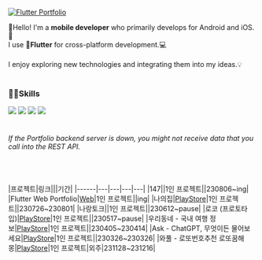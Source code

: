 [![Flutter Portfolio](https://img.shields.io/badge/Flutter_Portfolio-02569B?style=social&logo=flutter&logoColor=02569B)](https://pshyomin.github.io)


 :wave:Hello! I'm a **mobile developer** who primarily develops for Android and iOS.:robot:
 <br/>
 I use **:rocket:Flutter** for cross-platform development.:computer:
 <br><br/>
 I enjoy exploring new technologies and integrating them into my ideas.💡
 <br><br/>
 
 ### 👨‍💻Skills
  <img src="https://img.shields.io/badge/Flutter-02569B?style=for-the-badge&logo=Flutter&logoColor=white"/> <img src="https://img.shields.io/badge/C%23-239120?style=for-the-badge&logo=csharp&logoColor=white"/> <img src="https://img.shields.io/badge/Unity-FFFFFF?style=for-the-badge&logo=Unity&logoColor=black"/> <img src="https://img.shields.io/badge/.net-512BD4?style=for-the-badge&logo=.net&logoColor=white"/>
 <br/>
 <br/>

###### *If the Portfolio backend server is down, you might not receive data that you call into the REST API.*
 <br><br/>
|프로젝트|링크|||기간|
|------|---|---|---|---|
|147||1인 프로젝트||230806~ing|
|Flutter Web Portfolio|[Web](https://pshyomin.github.io)|1인 프로젝트||ing|
|나의집|[PlayStore](https://play.google.com/store/apps/details?id=com.mincho.publichousing)|1인 프로젝트||230726~230801|
|나랑토크||1인 프로젝트||230612~pause|
|로코 (프로토타입)|[PlayStore](https://play.google.com/store/apps/details?id=com.hyominchoi.loco)|1인 프로젝트||230517~pause|
|우리동네 - 국내 여행 정보|[PlayStore](https://play.google.com/store/apps/details?id=com.uridongnae.travel)|1인 프로젝트||230405~230414|
|Ask - ChatGPT, 무엇이든 물어보세요|[PlayStore](https://play.google.com/store/apps/details?id=com.hyominchoi.ask)|1인 프로젝트||230326~230326|
|와풀 - 로또번호추천 로또꿈해몽|[PlayStore](https://play.google.com/store/apps/details?id=net.wafull)|1인 프로젝트|외주|231128~231216|

